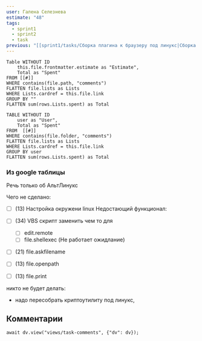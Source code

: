 ```yaml
---
user: Галена Селезнева
estimate: "48"
tags:
  - sprint1
  - sprint2
  - task
previous: "[[sprint1/tasks/Сборка плагина к браузеру под линукс|Сборка плагина к браузеру под линукс]]"
---
```


```dataview 
Table WITHOUT ID
	this.file.frontmatter.estimate as "Estimate",
	Total as "Spent"
FROM [[#]]
WHERE contains(file.path, "comments")
FLATTEN file.lists as Lists
WHERE Lists.cardref = this.file.link
GROUP BY ""
FLATTEN sum(rows.Lists.spent) as Total
```

```dataview 
TABLE WITHOUT ID
	user as "User",
	Total as "Spent"
FROM  [[#]] 
WHERE contains(file.folder, "comments")
FLATTEN file.lists as Lists
WHERE Lists.cardref = this.file.link
GROUP BY user
FLATTEN sum(rows.Lists.spent) as Total
```


### Из google таблицы
Речь только об АльтЛинукс

Чего не сделано:

* [ ] (13) Настройка окружени linux 
Недостающий функционал:
* [ ] (34) VBS скрипт заменить чем то для
  * [ ] edit.remote
  * [ ] file.shellexec (Не работает ожидлание)

* [ ] (21) file.askfilename
* [ ] (13) file.openpath
* [ ] (13) file.print


никто не будет делать:

- надо пересобрать криптоутилиту под линукс,



## Комментарии

```dataviewjs
await dv.view("views/task-comments", {"dv": dv});
```
